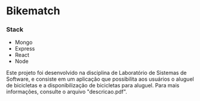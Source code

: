# Bikematch

### Stack
- Mongo
- Express
- React
- Node

Este projeto foi desenvolvido na disciplina de Laboratório de Sistemas de Software, e consiste em um aplicação que possibilita aos usuários o aluguel de bicicletas e a disponibilização de bicicletas para aluguel.
Para mais informações, consulte o arquivo "descricao.pdf".
